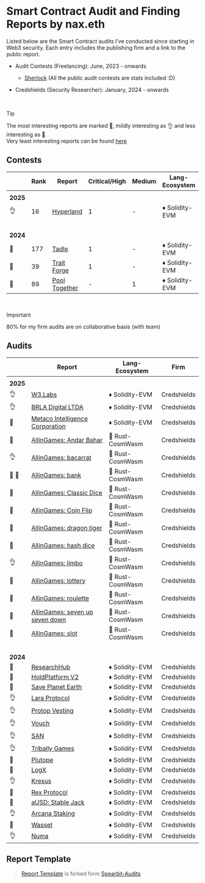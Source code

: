 # Smart Contract Audit and Finding Reports by nax.eth

Listed below are the Smart Contract audits I’ve conducted since starting in Web3 security. Each entry includes the publishing firm and a link to the public report.

- Audit Contests (Freelancing): June, 2023 - onwards

  - [Sherlock](https://audits.sherlock.xyz/watson/namx05) (All the public audit contests are stats included :D)

- Credshields (Security Researcher): January, 2024 - onwards

<br>

> [!TIP]
> The most interesting reports are marked 💎, mildly interesting as 👌 and less interesting as 📰. <br>
> Very least interesting reports can be found [here](/least_interesting_reports/README.md)

## Contests

|             | Rank | Report                                                                                         | Critical/High | Medium | Lang-Ecosystem | Platform  |
| ----------- | ---- | ---------------------------------------------------------------------------------------------- | ------------- | ------ | -------------- | --------- |
|             |      |                                                                                                |               |        |                |           |
| <b>2025</b> |
| 👌          | 16   | [Hyperland](https://cantina.xyz/competitions/cd180bb3-5d7d-46ed-8b99-d905e54a9d0b/leaderboard) | 1             | -      | ♦ Solidity-EVM | Cantina   |
| <br>        |
| <b>2024</b> |
| 💎          | 177  | [Tadle](https://codehawks.cyfrin.io/c/2024-08-tadle/s/679)                                     | 1             | -      | ♦ Solidity-EVM | CodeHawks |
| 💎          | 39   | [Trait Forge](solo/C4/TraitForge_July24.md)                                                    | 1             | -      | ♦ Solidity-EVM | CodeArena |
| 📰          | 89   | [Pool Together](solo/C4/PoolTogether_July23.md)                                                | -             | 1      | ♦ Solidity-EVM | CodeArena |

<br>

> [!IMPORTANT]
> 80% for my firm audits are on collaborative basis (with team)

## Audits

|             | Report                                                                                                                                            | Lang-Ecosystem   | Firm        |
| ----------- | ------------------------------------------------------------------------------------------------------------------------------------------------- | ---------------- | ----------- |
|             |                                                                                                                                                   |                  |             |
| <b>2025</b> |                                                                                                                                                   |                  |             |
| 👌          | [W3.Labs](https://github.com/Credshields/audit-reports/blob/master/W3.labs_Final_Audit_Report.pdf)                                                | ♦ Solidity-EVM   | Credshields |
| 👌          | [BRLA Digital LTDA](https://github.com/Credshields/audit-reports/blob/master/BRLA_Final_Audit_Report.pdf)                                         | ♦ Solidity-EVM   | Credshields |
| 💎          | [Metaco Intelligence Corporation](https://github.com/Credshields/audit-reports/blob/master/Zoth_Final_Audit_Report.pdf)                           | ♦ Solidity-EVM   | Credshields |
| 📰          | [AllinGames: Andar Bahar](https://github.com/Credshields/audit-reports/blob/master/AllInGames_Andar_Bahar_Final_Audit_Report.pdf)                 | 🦀 Rust-CosmWasm | Credshields |
| 👌          | [AllinGames: bacarrat](https://github.com/Credshields/audit-reports/blob/master/AllInGames_Baccarat_Final_Audit_Report.pdf)                       | 🦀 Rust-CosmWasm | Credshields |
| 💎 💎       | [AllinGames: bank](https://github.com/Credshields/audit-reports/blob/master/AllInGames_Bank_Final_Audit_Report.pdf)                               | 🦀 Rust-CosmWasm | Credshields |
| 💎          | [AllinGames: Classic Dice](https://github.com/Credshields/audit-reports/blob/master/AllInGames_Classic_Dice_Final_Audit_Report.pdf)               | 🦀 Rust-CosmWasm | Credshields |
| 💎          | [AllinGames: Coin Flip](https://github.com/Credshields/audit-reports/blob/master/AllInGames_Coin_Flip_Final_Audit_Report.pdf)                     | 🦀 Rust-CosmWasm | Credshields |
| 📰          | [AllinGames: dragon tiger](https://github.com/Credshields/audit-reports/blob/master/AllInGames_Dragon_Tiger_Final_Audit_Report.pdf)               | 🦀 Rust-CosmWasm | Credshields |
| 💎          | [AllinGames: hash dice](https://github.com/Credshields/audit-reports/blob/master/AllInGames_Hash_Dice_Final_Audit_Report.pdf)                     | 🦀 Rust-CosmWasm | Credshields |
| 👌          | [AllinGames: limbo](https://github.com/Credshields/audit-reports/blob/master/AllInGames_Limbo_Final_Audit_Report.pdf)                             | 🦀 Rust-CosmWasm | Credshields |
| 💎          | [AllinGames: lottery](https://github.com/Credshields/audit-reports/blob/master/AllInGames_Lottery_Final_Audit_Report.pdf)                         | 🦀 Rust-CosmWasm | Credshields |
| 📰          | [AllinGames: roulette](https://github.com/Credshields/audit-reports/blob/master/AllInGames_Roulette_Final_Audit_Report.pdf)                       | 🦀 Rust-CosmWasm | Credshields |
| 📰          | [AllinGames: seven up seven down](https://github.com/Credshields/audit-reports/blob/master/AllInGames_Seven_Up_Seven_Down_Final_Audit_Report.pdf) | 🦀 Rust-CosmWasm | Credshields |
| 📰          | [AllinGames: slot](https://github.com/Credshields/audit-reports/blob/master/AllInGames_Slots_Final_Audit_Report.pdf)                              | 🦀 Rust-CosmWasm | Credshields |
| <br>        |                                                                                                                                                   |                  |             |
| <b>2024</b> |                                                                                                                                                   |                  |             |
| 📰          | [ResearchHub](https://github.com/Credshields/audit-reports/blob/master/ResearchHub_SmartContract_Final_Audit_Report.pdf)                          | ♦ Solidity-EVM   | Credshields |
| 📰          | [HoldPlatform V2](https://github.com/Credshields/audit-reports/blob/master/HoldPlatform_Final_Audit_Report.pdf)                                   | ♦ Solidity-EVM   | Credshields |
| 💎          | [Save Planet Earth](https://github.com/Credshields/audit-reports/blob/master/SPE_Smart_Contract_Final_Audit_Report.pdf)                           | ♦ Solidity-EVM   | Credshields |
| 👌          | [Lara Protocol](https://github.com/Credshields/audit-reports/blob/master/Lara_Liquid_Staking_Final_Audit_Report.pdf)                              | ♦ Solidity-EVM   | Credshields |
| 👌          | [Protop Vesting](https://github.com/Credshields/audit-reports/blob/master/Protop_Vesting_Contracts_Final_Report.pdf)                              | ♦ Solidity-EVM   | Credshields |
| 👌          | [Vouch](https://github.com/Credshields/audit-reports/blob/master/Vouch_Contract_Final_Audit_Report.pdf)                                           | ♦ Solidity-EVM   | Credshields |
| 👌          | [SAN](https://github.com/Credshields/audit-reports/blob/master/SAN_Final_Report.pdf)                                                              | ♦ Solidity-EVM   | Credshields |
| 👌          | [Tribally Games](https://github.com/Credshields/audit-reports/blob/master/Tribally_Games_Final_Report.pdf)                                        | ♦ Solidity-EVM   | Credshields |
| 💎          | [Plutope](https://github.com/Credshields/audit-reports/blob/master/Plutope_Final_Audit_Report.pdf)                                                | ♦ Solidity-EVM   | Credshields |
| 💎          | [LogX](https://github.com/Credshields/audit-reports/blob/4d34781e41a23c270314fac5aced61fc24370f4c/LogX_Token_Final_Report.pdf)                    | ♦ Solidity-EVM   | Credshields |
| 👌          | [Kresus](https://github.com/Credshields/audit-reports/blob/master/Kresus_Final_Audit_Report.pdf)                                                  | ♦ Solidity-EVM   | Credshields |
| 💎          | [Rex Protocol](https://github.com/Credshields/audit-reports/blob/master/Rex_Exchange_Final_Audit_Report.pdf)                                      | ♦ Solidity-EVM   | Credshields |
| 💎          | [aUSD: Stable Jack](https://github.com/Credshields/audit-reports/blob/master/aUSD_SC_Final_Audit_Report.pdf)                                      | ♦ Solidity-EVM   | Credshields |
| 👌          | [Arcana Staking](https://github.com/Credshields/audit-reports/blob/master/Arcana_Staking_Contract_Final_Audit_Report.pdf)                         | ♦ Solidity-EVM   | Credshields |
| 💎          | [Wasset](https://github.com/Credshields/audit-reports/blob/master/Wasset_Final_Audit_Report.pdf)                                                  | ♦ Solidity-EVM   | Credshields |
| 👌          | [Numa](https://github.com/Credshields/audit-reports/blob/master/Numa_Final_Audit_Report.pdf)                                                      | ♦ Solidity-EVM   | Credshields |

## Report Template

> [Report Template](Report_Template.md) is forked form [Spearbit-Audits](https://github.com/spearbit-audits/report-template/blob/main/report.md)

<br>
